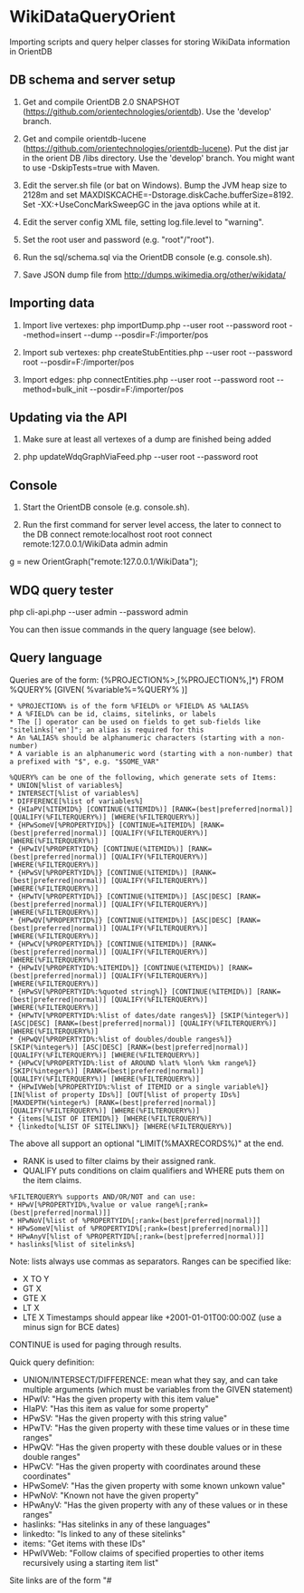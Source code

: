 WikiDataQueryOrient
===================

Importing scripts and query helper classes for storing WikiData information in OrientDB

DB schema and server setup
--------------

1)	Get and compile OrientDB 2.0 SNAPSHOT (https://github.com/orientechnologies/orientdb).
	Use the 'develop' branch.

2)	Get and compile orientdb-lucene (https://github.com/orientechnologies/orientdb-lucene).
	Put the dist jar in the orient DB /libs directory.
	Use the 'develop' branch. You might want to use -DskipTests=true with Maven.

3)  Edit the server.sh file (or bat on Windows).
	Bump the JVM heap size to 2128m and set MAXDISKCACHE=-Dstorage.diskCache.bufferSize=8192.
	Set -XX:+UseConcMarkSweepGC in the java options while at it.

4) 	Edit the server config XML file, setting log.file.level to "warning".

5) 	Set the root user and password (e.g. "root"/"root").

6) 	Run the sql/schema.sql via the OrientDB console (e.g. console.sh).

7)	Save JSON dump file from http://dumps.wikimedia.org/other/wikidata/

Importing data
--------------

1) Import live vertexes:
	php importDump.php --user root --password root --method=insert --dump <dump path> --posdir=F:/importer/pos

2) Import sub vertexes:
	php createStubEntities.php --user root --password root --posdir=F:/importer/pos

3) Import edges:
	php connectEntities.php --user root --password root --method=bulk_init --posdir=F:/importer/pos

Updating via the API
--------------

1) Make sure at least all vertexes of a dump are finished being added

2) php updateWdqGraphViaFeed.php --user root --password root

Console
--------------

1) Start the OrientDB console (e.g. console.sh).

2) Run the first command for server level access, the later to connect to the DB
connect remote:localhost root root
connect remote:127.0.0.1/WikiData admin admin

g = new OrientGraph("remote:127.0.0.1/WikiData");

WDQ query tester
--------------

php cli-api.php --user admin --password admin

You can then issue commands in the query language (see below).

Query language
--------------

Queries are of the form:
(%PROJECTION%>,[%PROJECTION%,]*) FROM %QUERY% [GIVEN( %variable%=%QUERY% )]
```
* %PROJECTION% is of the form %FIELD% or %FIELD% AS %ALIAS%
* A %FIELD% can be id, claims, sitelinks, or labels
* The [] operator can be used on fields to get sub-fields like "sitelinks['en']"; an alias is required for this
* An %ALIAS% should be alphanumeric characters (starting with a non-number)
* A variable is an alphanumeric word (starting with a non-number) that a prefixed with "$", e.g. "$SOME_VAR"
```
```
%QUERY% can be one of the following, which generate sets of Items:
* UNION[%list of variables%]
* INTERSECT[%list of variables%]
* DIFFERENCE[%list of variables%]
* {HIaPV[%ITEMID%} [CONTINUE(%ITEMID%)] [RANK=(best|preferred|normal)] [QUALIFY(%FILTERQUERY%)] [WHERE(%FILTERQUERY%)]
* {HPwSomeV[%PROPERTYID%]} [CONTINUE=%ITEMID%] [RANK=(best|preferred|normal)] [QUALIFY(%FILTERQUERY%)] [WHERE(%FILTERQUERY%)]
* {HPwIV[%PROPERTYID%} [CONTINUE(%ITEMID%)] [RANK=(best|preferred|normal)] [QUALIFY(%FILTERQUERY%)] [WHERE(%FILTERQUERY%)]
* {HPwSV[%PROPERTYID%]} [CONTINUE(%ITEMID%)] [RANK=(best|preferred|normal)] [QUALIFY(%FILTERQUERY%)] [WHERE(%FILTERQUERY%)]
* {HPwTV[%PROPERTYID%]} [CONTINUE(%ITEMID%)] [ASC|DESC] [RANK=(best|preferred|normal)] [QUALIFY(%FILTERQUERY%)] [WHERE(%FILTERQUERY%)]
* {HPwQV[%PROPERTYID%]} [CONTINUE(%ITEMID%)] [ASC|DESC] [RANK=(best|preferred|normal)] [QUALIFY(%FILTERQUERY%)] [WHERE(%FILTERQUERY%)]
* {HPwCV[%PROPERTYID%]} [CONTINUE(%ITEMID%)] [RANK=(best|preferred|normal)] [QUALIFY(%FILTERQUERY%)] [WHERE(%FILTERQUERY%)]
* {HPwIV[%PROPERTYID%:%ITEMID%]} [CONTINUE(%ITEMID%)] [RANK=(best|preferred|normal)] [QUALIFY(%FILTERQUERY%)] [WHERE(%FILTERQUERY%)]
* {HPwSV[%PROPERTYID%:%quoted string%]} [CONTINUE(%ITEMID%)] [RANK=(best|preferred|normal)] [QUALIFY(%FILTERQUERY%)] [WHERE(%FILTERQUERY%)]
* {HPwTV[%PROPERTYID%:%list of dates/date ranges%]} [SKIP(%integer%)] [ASC|DESC] [RANK=(best|preferred|normal)] [QUALIFY(%FILTERQUERY%)] [WHERE(%FILTERQUERY%)]
* {HPwQV[%PROPERTYID%:%list of doubles/double ranges%]} [SKIP(%integer%)] [ASC|DESC] [RANK=(best|preferred|normal)] [QUALIFY(%FILTERQUERY%)] [WHERE(%FILTERQUERY%)]
* {HPwCV[%PROPERTYID%:list of AROUND %lat% %lon% %km range%]} [SKIP(%integer%)] [RANK=(best|preferred|normal)] [QUALIFY(%FILTERQUERY%)] [WHERE(%FILTERQUERY%)]
* {HPwIVWeb[%PROPERTYID%:%list of ITEMID or a single variable%]} [IN[%list of property IDs%]] [OUT[%list of property IDs%] [MAXDEPTH(%integer%) [RANK=(best|preferred|normal)] [QUALIFY(%FILTERQUERY%)] [WHERE(%FILTERQUERY%)]
* {items[%LIST OF ITEMID%]} [WHERE(%FILTERQUERY%)]
* {linkedto[%LIST OF SITELINK%]} [WHERE(%FILTERQUERY%)]
```
The above all support an optional "LIMIT(%MAXRECORDS%)" at the end.
* RANK is used to filter claims by their assigned rank.
* QUALIFY puts conditions on claim qualifiers and WHERE puts them on the item claims.
```
%FILTERQUERY% supports AND/OR/NOT and can use:
* HPwV[%PROPERTYID%,%value or value range%[;rank=(best|preferred|normal)]]
* HPwNoV[%list of %PROPERTYID%[;rank=(best|preferred|normal)]]
* HPwSomeV[%list of %PROPERTYID%[;rank=(best|preferred|normal)]]
* HPwAnyV[%list of %PROPERTYID%[;rank=(best|preferred|normal)]]
* haslinks[%list of sitelinks%]
```
Note: lists always use commas as separators. Ranges can be specified like:
* X TO Y
* GT X
* GTE X
* LT X
* LTE X
Timestamps should appear like +2001-01-01T00:00:00Z (use a minus sign for BCE dates)

CONTINUE is used for paging through results.

Quick query definition:
* UNION/INTERSECT/DIFFERENCE: mean what they say, and can take multiple arguments (which must be variables from the GIVEN statement)
* HPwIV: "Has the given property with this item value"
* HIaPV: "Has this item as value for some property"
* HPwSV: "Has the given property with this string value"
* HPwTV: "Has the given property with these time values or in these time ranges"
* HPwQV: "Has the given property with these double values or in these double ranges"
* HPwCV: "Has the given property with coordinates around these coordinates"
* HPwSomeV: "Has the given property with some known unkown value"
* HPwNoV: "Known not have the given property"
* HPwAnyV: "Has the given property with any of these values or in these ranges"
* haslinks: "Has sitelinks in any of these languages"
* linkedto: "Is linked to any of these sitelinks"
* items: "Get items with these IDs"
* HPwIVWeb: "Follow claims of specified properties to other items recursively using a starting item list"

Site links are of the form "<site>#<title>".

Example of query syntax:
```sql
 (
	id,
	sitelinks['en'] AS sitelink,
	labels['en'] AS label,
	claims[X] AS PX,
	claims[Y] AS PY
 )
 FROM {HPwIVWeb[$SOMEITEMS] OUT[40] MAXDEPTH(3)}
 GIVEN (
	$SOME_ITEMS = {HPwIVWeb[X] OUT[X,Y]}
	$OTHER_ITEMS = {HPwIVWeb[$SOME_ITEMS] IN[X,Y]}
	$ITEMS_A = {HPwQV[X:A] DESC RANK(best) QUALIFY(HPwV[X:Y]) WHERE(HPwV[X:Y])}
	$ITEMS_B = {HPwQV[Y:B TO C, GTE D]}
	$BOTH_AB = UNION($ITEMS_A,$ITEMS_B)
	$DIFF_AB = DIFFERENCE($ITEMS_A,$ITEMS_B)
	$INTERSECT_AB = INTERSECT($ITEMS_A,$ITEMS_B)
	$SET_A = {HPwTV[X:D1 to D2] ASC RANK(best) QUALIFY(HPwV[X:Y]) WHERE(HPwV[X:Y]) LIMIT(100)}
	$SET_B = {HPwCV[X:AROUND A B C,AROUND A B C] RANK(best) QUALIFY(HPwV[X:Y]) WHERE(HPwV[X:Y])}
	$SET_C = {HPwSV[X:"cat"] RANK(best) QUALIFY(HPwV[X:Y]) WHERE(HPwV[X:Y])}
	$STUFF = {items[2,425,62,23]}
	$WLINK = {HPwIV[X:A] WHERE(link[X,Y])}
 )
```
